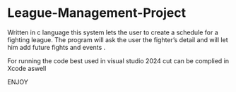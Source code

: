 # League-Management-Project
Written in c language this system lets the user to create a schedule for a fighting league. The program will ask the user the fighter’s detail and will let him add future fights and events .

For running the code best used in visual studio 2024
cut can be complied in Xcode aswell

ENJOY
